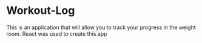 # Workout-Log
This is an application that will allow you to track your progress in the weight room. React was used to create this app
